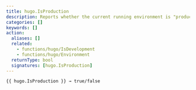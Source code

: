 ```yaml
---
title: hugo.IsProduction
description: Reports whether the current running environment is "production".
categories: []
keywords: []
action:
  aliases: []
  related:
    - functions/hugo/IsDevelopment
    - functions/hugo/Environment
  returnType: bool
  signatures: [hugo.IsProduction]
---
```


```go-html-template
{{ hugo.IsProduction }} → true/false
```
